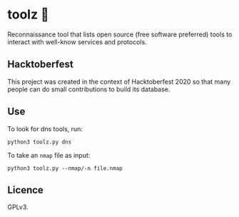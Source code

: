 # toolz 🔨
Reconnaissance tool that lists open source (free software preferred) tools to interact with well-know services and protocols.

## Hacktoberfest
This project was created in the context of Hacktoberfest 2020 so that many people can do small contributions to build its database.

## Use
To look for dns tools, run:
```
python3 toolz.py dns
```

To take an `nmap` file as input:
```
python3 toolz.py --nmap/-n file.nmap
```

## Licence
GPLv3.
